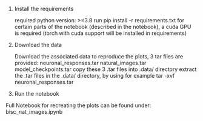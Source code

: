 1. Install the requirements

    required python version: >=3.8
    run pip install -r requirements.txt
    for certain parts of the notebook (described in the notebook), a cuda GPU is required (torch with cuda support will be installed in requirements)

2. Download the data

    Download the associated data
    to reproduce the plots, 3 tar files are provided:
        neuronal_responses.tar
        natural_images.tar
        model_checkpoints.tar
    copy these 3 .tar files into .data/ directory
    extract the .tar files in the .data/ directory, by using for example
        tar -xvf neuronal_responses.tar

3. Run the notebook

Full Notebook for recreating the plots can be found under: bisc_nat_images.ipynb

